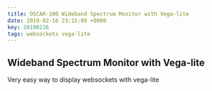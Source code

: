 ```yaml
---
title: OSCAR-100 Wideband Spectrum Monitor with Vega-lite
date: 2019-02-16 23:15:09 +0000
key: 20190216
tags: websockets vega-lite
---
```


## Wideband Spectrum Monitor with Vega-lite

Very easy way to display websockets with vega-lite

<div class="notebook-content">
  
</div>

<script type="module"> 

import notebook from "https://beta.observablehq.com/d/40603915d17a847a";  

document.querySelector('.notebook-content').innerHTML =notebook.modules[0].variables
.filter(d=>d)
.map((d,i)=>` <div class=" observable-wrapper div-number-${i}"></div>`)
.join(''); 

import {Inspector, Runtime} from "https://unpkg.com/@observablehq/runtime@3/dist/runtime.js"; 
let i=1;
Runtime.load(notebook, (variable) => { 
  return new Inspector(document.querySelector(`.observable-wrapper:nth-child(${i++})`));
 }); 


</script>




















<div id="visual"></div>

<script type="module">

  // NOTEBOOK CONFIGURATION
  import notebook from "https://beta.observablehq.com/d/40603915d17a847a";  

  const target = document.querySelector("#visual");
  const renders = {
 
    "viewof view": "div.fullwidth",
  };


  // BOILERPLATE
  import {Inspector, Runtime} from "https://unpkg.com/@observablehq/notebook-runtime@1.2.0?module";
  for (let i in renders) {
    let s = renders[i], a = s.match(/^\w+/);
    if (a) {
      renders[i] = document.createElement(a[0]);
      target.appendChild(renders[i]);
      if (a = s.match(/\.(\w+)$/))
        renders[i].className = a[1]; 
    }
    else
      renders[i] = document.querySelector(renders[i]);
  }
  Runtime.load(notebook, (variable) => {
    if (renders[variable.name]) {
      return new Inspector(renders[variable.name]);
    } else {
      // return true; // uncomment to run hidden cells
    }
  });
</script>

 

